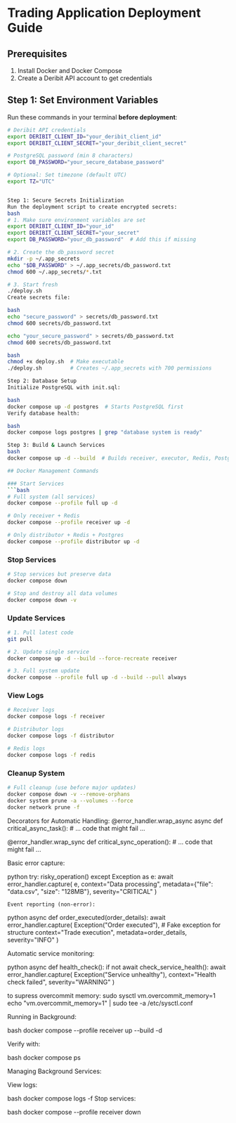 # Trading Application Deployment Guide

## Prerequisites
1. Install Docker and Docker Compose
2. Create a Deribit API account to get credentials

## Step 1: Set Environment Variables
Run these commands in your terminal **before deployment**:

```bash
# Deribit API credentials
export DERIBIT_CLIENT_ID="your_deribit_client_id"
export DERIBIT_CLIENT_SECRET="your_deribit_client_secret"

# PostgreSQL password (min 8 characters)
export DB_PASSWORD="your_secure_database_password"

# Optional: Set timezone (default UTC)
export TZ="UTC"


Step 1: Secure Secrets Initialization
Run the deployment script to create encrypted secrets:
bash
# 1. Make sure environment variables are set
export DERIBIT_CLIENT_ID="your_id"
export DERIBIT_CLIENT_SECRET="your_secret"
export DB_PASSWORD="your_db_password"  # Add this if missing

# 2. Create the db_password secret
mkdir -p ~/.app_secrets
echo "$DB_PASSWORD" > ~/.app_secrets/db_password.txt
chmod 600 ~/.app_secrets/*.txt

# 3. Start fresh
./deploy.sh
Create secrets file:

bash
echo "secure_password" > secrets/db_password.txt
chmod 600 secrets/db_password.txt

echo "your_secure_password" > secrets/db_password.txt
chmod 600 secrets/db_password.txt

bash
chmod +x deploy.sh  # Make executable
./deploy.sh         # Creates ~/.app_secrets with 700 permissions

Step 2: Database Setup
Initialize PostgreSQL with init.sql:

bash
docker compose up -d postgres  # Starts PostgreSQL first
Verify database health:

bash
docker compose logs postgres | grep "database system is ready"

Step 3: Build & Launch Services
bash
docker compose up -d --build  # Builds receiver, executor, Redis, PostgreSQL

## Docker Management Commands

### Start Services
```bash
# Full system (all services)
docker compose --profile full up -d

# Only receiver + Redis
docker compose --profile receiver up -d

# Only distributor + Redis + Postgres
docker compose --profile distributor up -d
```

### Stop Services
```bash
# Stop services but preserve data
docker compose down

# Stop and destroy all data volumes
docker compose down -v
```

### Update Services
```bash
# 1. Pull latest code
git pull

# 2. Update single service
docker compose up -d --build --force-recreate receiver

# 3. Full system update
docker compose --profile full up -d --build --pull always
```

### View Logs
```bash
# Receiver logs
docker compose logs -f receiver

# Distributor logs
docker compose logs -f distributor

# Redis logs
docker compose logs -f redis
```

### Cleanup System
```bash
# Full cleanup (use before major updates)
docker compose down -v --remove-orphans
docker system prune -a --volumes --force
docker network prune -f
```


Decorators for Automatic Handling:
@error_handler.wrap_async
async def critical_async_task():
    # ... code that might fail ...

@error_handler.wrap_sync
def critical_sync_operation():
    # ... code that might fail ...


Basic error capture:

python
try:
    risky_operation()
except Exception as e:
    await error_handler.capture(
        e,
        context="Data processing",
        metadata={"file": "data.csv", "size": "128MB"},
        severity="CRITICAL"
    )


    Event reporting (non-error):

python
async def order_executed(order_details):
    await error_handler.capture(
        Exception("Order executed"),  # Fake exception for structure
        context="Trade execution",
        metadata=order_details,
        severity="INFO"
    )

Automatic service monitoring:

python
async def health_check():
    if not await check_service_health():
        await error_handler.capture(
            Exception("Service unhealthy"),
            context="Health check failed",
            severity="WARNING"
        )

to supress overcommit memory:
sudo sysctl vm.overcommit_memory=1
echo "vm.overcommit_memory=1" | sudo tee -a /etc/sysctl.conf


Running in Background:

bash
docker compose --profile receiver up --build -d


Verify with:

bash
docker compose ps

Managing Background Services:

View logs:

bash
docker compose logs -f
Stop services:

bash
docker compose --profile receiver down
